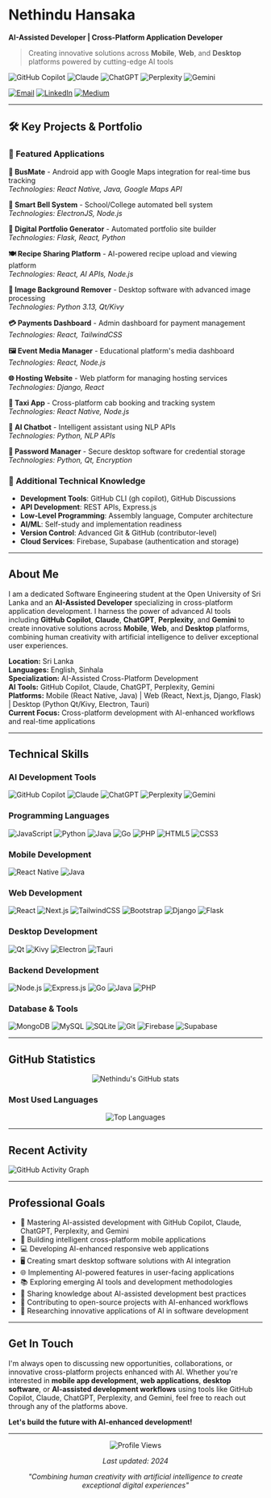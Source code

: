 # Nethindu Hansaka
**AI-Assisted Developer | Cross-Platform Application Developer**

> Creating innovative solutions across **Mobile**, **Web**, and **Desktop** platforms powered by cutting-edge AI tools

![GitHub Copilot](https://img.shields.io/badge/GitHub_Copilot-000000?style=flat-square&logo=github&logoColor=white)
![Claude](https://img.shields.io/badge/Claude-FF6B35?style=flat-square&logo=anthropic&logoColor=white)
![ChatGPT](https://img.shields.io/badge/ChatGPT-412991?style=flat-square&logo=openai&logoColor=white)
![Perplexity](https://img.shields.io/badge/Perplexity-1FB6A0?style=flat-square&logo=perplexity&logoColor=white)
![Gemini](https://img.shields.io/badge/Gemini-4285F4?style=flat-square&logo=google&logoColor=white)

[![Email](https://img.shields.io/badge/Email-nethinduhansaka6113%40gmail.com-D14836?style=flat-square&logo=gmail)](mailto:nethinduhansaka6113@gmail.com)
[![LinkedIn](https://img.shields.io/badge/LinkedIn-Connect-0077B5?style=flat-square&logo=linkedin)](https://linkedin.com/in/nethinduhansaka-a752072b4)
[![Medium](https://img.shields.io/badge/Medium-Follow-12100E?style=flat-square&logo=medium)](https://medium.com/@nethinduhansaka)

---

## 🛠️ Key Projects & Portfolio

### 🚀 Featured Applications

**🔄 BusMate** - Android app with Google Maps integration for real-time bus tracking  
*Technologies: React Native, Java, Google Maps API*

**🏫 Smart Bell System** - School/College automated bell system  
*Technologies: ElectronJS, Node.js*

**📄 Digital Portfolio Generator** - Automated portfolio site builder  
*Technologies: Flask, React, Python*

**🍽️ Recipe Sharing Platform** - AI-powered recipe upload and viewing platform  
*Technologies: React, AI APIs, Node.js*

**📸 Image Background Remover** - Desktop software with advanced image processing  
*Technologies: Python 3.13, Qt/Kivy*

**💳 Payments Dashboard** - Admin dashboard for payment management  
*Technologies: React, TailwindCSS*

**🖼️ Event Media Manager** - Educational platform's media dashboard  
*Technologies: React, Node.js*

**🌐 Hosting Website** - Web platform for managing hosting services  
*Technologies: Django, React*

**🚖 Taxi App** - Cross-platform cab booking and tracking system  
*Technologies: React Native, Node.js*

**🧠 AI Chatbot** - Intelligent assistant using NLP APIs  
*Technologies: Python, NLP APIs*

**🔐 Password Manager** - Secure desktop software for credential storage  
*Technologies: Python, Qt, Encryption*

### 🧠 Additional Technical Knowledge

- **Development Tools**: GitHub CLI (gh copilot), GitHub Discussions
- **API Development**: REST APIs, Express.js
- **Low-Level Programming**: Assembly language, Computer architecture
- **AI/ML**: Self-study and implementation readiness
- **Version Control**: Advanced Git & GitHub (contributor-level)
- **Cloud Services**: Firebase, Supabase (authentication and storage)

---

## About Me

I am a dedicated Software Engineering student at the Open University of Sri Lanka and an **AI-Assisted Developer** specializing in cross-platform application development. I harness the power of advanced AI tools including **GitHub Copilot**, **Claude**, **ChatGPT**, **Perplexity**, and **Gemini** to create innovative solutions across **Mobile**, **Web**, and **Desktop** platforms, combining human creativity with artificial intelligence to deliver exceptional user experiences.

**Location:** Sri Lanka  
**Languages:** English, Sinhala  
**Specialization:** AI-Assisted Cross-Platform Development  
**AI Tools:** GitHub Copilot, Claude, ChatGPT, Perplexity, Gemini  
**Platforms:** Mobile (React Native, Java) | Web (React, Next.js, Django, Flask) | Desktop (Python Qt/Kivy, Electron, Tauri)  
**Current Focus:** Cross-platform development with AI-enhanced workflows and real-time applications

---

## Technical Skills

### AI Development Tools
![GitHub Copilot](https://img.shields.io/badge/GitHub_Copilot-Code_Assistant-000000?style=flat-square&logo=github&logoColor=white)
![Claude](https://img.shields.io/badge/Claude-AI_Assistant-FF6B35?style=flat-square&logo=anthropic&logoColor=white)
![ChatGPT](https://img.shields.io/badge/ChatGPT-AI_Assistant-412991?style=flat-square&logo=openai&logoColor=white)
![Perplexity](https://img.shields.io/badge/Perplexity-AI_Search-1FB6A0?style=flat-square&logo=perplexity&logoColor=white)
![Gemini](https://img.shields.io/badge/Gemini-AI_Assistant-4285F4?style=flat-square&logo=google&logoColor=white)

### Programming Languages
![JavaScript](https://img.shields.io/badge/JavaScript-F7DF1E?style=flat-square&logo=javascript&logoColor=black)
![Python](https://img.shields.io/badge/Python-3776AB?style=flat-square&logo=python&logoColor=white)
![Java](https://img.shields.io/badge/Java-ED8B00?style=flat-square&logo=openjdk&logoColor=white)
![Go](https://img.shields.io/badge/Go-00ADD8?style=flat-square&logo=go&logoColor=white)
![PHP](https://img.shields.io/badge/PHP-777BB4?style=flat-square&logo=php&logoColor=white)
![HTML5](https://img.shields.io/badge/HTML5-E34F26?style=flat-square&logo=html5&logoColor=white)
![CSS3](https://img.shields.io/badge/CSS3-1572B6?style=flat-square&logo=css3&logoColor=white)

### Mobile Development
![React Native](https://img.shields.io/badge/React_Native-20232A?style=flat-square&logo=react&logoColor=61DAFB)
![Java](https://img.shields.io/badge/Android_Java-3DDC84?style=flat-square&logo=android&logoColor=white)

### Web Development
![React](https://img.shields.io/badge/React-61DAFB?style=flat-square&logo=react&logoColor=black)
![Next.js](https://img.shields.io/badge/Next.js-000000?style=flat-square&logo=next.js&logoColor=white)
![TailwindCSS](https://img.shields.io/badge/Tailwind_CSS-38B2AC?style=flat-square&logo=tailwind-css&logoColor=white)
![Bootstrap](https://img.shields.io/badge/Bootstrap-7952B3?style=flat-square&logo=bootstrap&logoColor=white)
![Django](https://img.shields.io/badge/Django-092E20?style=flat-square&logo=django&logoColor=white)
![Flask](https://img.shields.io/badge/Flask-000000?style=flat-square&logo=flask&logoColor=white)

### Desktop Development
![Qt](https://img.shields.io/badge/Qt-41CD52?style=flat-square&logo=qt&logoColor=white)
![Kivy](https://img.shields.io/badge/Kivy-3776AB?style=flat-square&logo=python&logoColor=white)
![Electron](https://img.shields.io/badge/Electron-47848F?style=flat-square&logo=electron&logoColor=white)
![Tauri](https://img.shields.io/badge/Tauri-FFC131?style=flat-square&logo=tauri&logoColor=white)

### Backend Development
![Node.js](https://img.shields.io/badge/Node.js-339933?style=flat-square&logo=node.js&logoColor=white)
![Express.js](https://img.shields.io/badge/Express.js-000000?style=flat-square&logo=express&logoColor=white)
![Go](https://img.shields.io/badge/Go-00ADD8?style=flat-square&logo=go&logoColor=white)
![Java](https://img.shields.io/badge/Java-ED8B00?style=flat-square&logo=openjdk&logoColor=white)
![PHP](https://img.shields.io/badge/PHP-777BB4?style=flat-square&logo=php&logoColor=white)

### Database & Tools
![MongoDB](https://img.shields.io/badge/MongoDB-47A248?style=flat-square&logo=mongodb&logoColor=white)
![MySQL](https://img.shields.io/badge/MySQL-4479A1?style=flat-square&logo=mysql&logoColor=white)
![SQLite](https://img.shields.io/badge/SQLite-003B57?style=flat-square&logo=sqlite&logoColor=white)
![Git](https://img.shields.io/badge/Git-F05032?style=flat-square&logo=git&logoColor=white)
![Firebase](https://img.shields.io/badge/Firebase-FFCA28?style=flat-square&logo=firebase&logoColor=black)
![Supabase](https://img.shields.io/badge/Supabase-3ECF8E?style=flat-square&logo=supabase&logoColor=white)

---

## GitHub Statistics

<div align="center">

![Nethindu's GitHub stats](https://github-readme-stats.vercel.app/api?username=nethinduhansaka&show_icons=true&theme=dark&hide_border=true&bg_color=0d1117&text_color=c9d1d9&icon_color=58a6ff&title_color=58a6ff)



</div>

### Most Used Languages
<div align="center">

![Top Languages](https://github-readme-stats.vercel.app/api/top-langs/?username=nethinduhansaka&layout=compact&theme=dark&hide_border=true&bg_color=0d1117&text_color=c9d1d9&title_color=58a6ff)

</div>

---

## Recent Activity

![GitHub Activity Graph](https://github-readme-activity-graph.vercel.app/graph?username=nethinduhansaka&theme=github-dark&hide_border=true&area=true&bg_color=0d1117&color=58a6ff&line=58a6ff&point=c9d1d9)

---

## Professional Goals

- 🤖 Mastering AI-assisted development with GitHub Copilot, Claude, ChatGPT, Perplexity, and Gemini
- 📱 Building intelligent cross-platform mobile applications
- 💻 Developing AI-enhanced responsive web applications
- 🖥️ Creating smart desktop software solutions with AI integration
- 🌐 Implementing AI-powered features in user-facing applications
- 📚 Exploring emerging AI tools and development methodologies
- 📝 Sharing knowledge about AI-assisted development best practices
- 🎯 Contributing to open-source projects with AI-enhanced workflows
- 🔬 Researching innovative applications of AI in software development

---

## Get In Touch

I'm always open to discussing new opportunities, collaborations, or innovative cross-platform projects enhanced with AI. Whether you're interested in **mobile app development**, **web applications**, **desktop software**, or **AI-assisted development workflows** using tools like GitHub Copilot, Claude, ChatGPT, Perplexity, and Gemini, feel free to reach out through any of the platforms above.

**Let's build the future with AI-enhanced development!**

---

<div align="center">

![Profile Views](https://komarev.com/ghpvc/?username=nethinduhansaka&color=0366d6&style=flat-square&label=Profile+Views)

*Last updated: 2024*

*"Combining human creativity with artificial intelligence to create exceptional digital experiences"*

</div>
